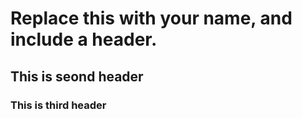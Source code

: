 # Replace this with your name, and include a header.
## This is seond header
### This is third header
